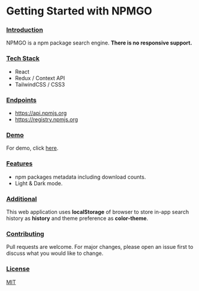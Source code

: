 # Getting Started with NPMGO

### <ins>Introduction</ins>
NPMGO is a npm package search engine.
**There is no responsive support.**

### <ins>Tech Stack</ins>
* React
* Redux / Context API
* TailwindCSS / CSS3
### <ins>Endpoints</ins>
* https://api.npmjs.org
* https://registry.npmjs.org

### <ins>Demo</ins>
For demo, click [here](https://npmgo.vercel.app/).
### <ins>Features</ins>
* npm packages metadata including download counts.
* Light & Dark mode.

### <ins>Additional</ins>
This web application uses **localStorage** of browser to store in-app search history as **history** and theme preference as **color-theme**.

### <ins>Contributing</ins>
Pull requests are welcome. For major changes, please open an issue first to discuss what you would like to change.

### <ins>License</ins>
[MIT](https://choosealicense.com/licenses/mit/)
